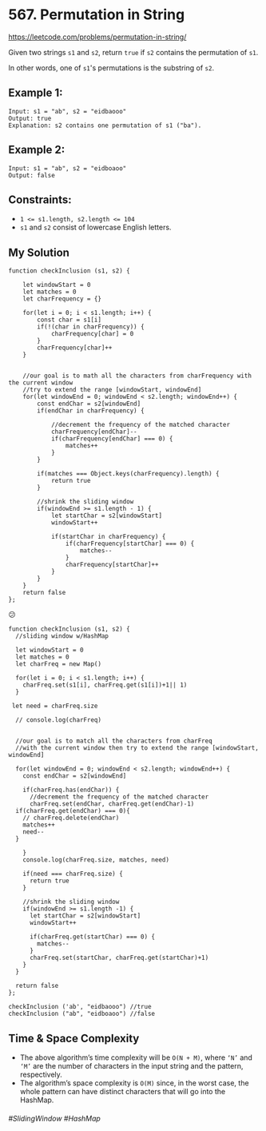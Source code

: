# 567. Permutation in String
https://leetcode.com/problems/permutation-in-string/

Given two strings `s1` and `s2`, return `true` if `s2` contains the permutation of `s1`.

In other words, one of `s1`'s permutations is the substring of `s2`.

 

## Example 1:
````
Input: s1 = "ab", s2 = "eidbaooo"
Output: true
Explanation: s2 contains one permutation of s1 ("ba").
````
## Example 2:
````
Input: s1 = "ab", s2 = "eidboaoo"
Output: false
```` 

## Constraints:

- `1 <= s1.length, s2.length <= 104`
- `s1` and `s2` consist of lowercase English letters.

## My Solution
````
function checkInclusion (s1, s2) {
    
    let windowStart = 0
    let matches = 0
    let charFrequency = {}
    
    for(let i = 0; i < s1.length; i++) {
        const char = s1[i]
        if(!(char in charFrequency)) {
            charFrequency[char] = 0
        }
        charFrequency[char]++
    }
    
    
    //our goal is to math all the characters from charFrequency with the current window
    //try to extend the range [windowStart, windowEnd]
    for(let windowEnd = 0; windowEnd < s2.length; windowEnd++) {
        const endChar = s2[windowEnd]
        if(endChar in charFrequency) {
            
            //decrement the frequency of the matched character
            charFrequency[endChar]--
            if(charFrequency[endChar] === 0) {
                matches++
            }
        }
        
        if(matches === Object.keys(charFrequency).length) {
            return true
        }
        
        //shrink the sliding window
        if(windowEnd >= s1.length - 1) {
            let startChar = s2[windowStart]
            windowStart++
            
            if(startChar in charFrequency) {
                if(charFrequency[startChar] === 0) {
                    matches--
                }
                charFrequency[startChar]++
            }
        }
    }
    return false  
};
````
😕
````
function checkInclusion (s1, s2) {
  //sliding window w/HashMap
  
  let windowStart = 0
  let matches = 0
  let charFreq = new Map()
  
  for(let i = 0; i < s1.length; i++) {
    charFreq.set(s1[i], charFreq.get(s1[i])+1|| 1)
  }
  
 let need = charFreq.size
  
  // console.log(charFreq)
  
  
  //our goal is to match all the characters from charFreq
  //with the current window then try to extend the range [windowStart, windowEnd]
  
  for(let windowEnd = 0; windowEnd < s2.length; windowEnd++) {
    const endChar = s2[windowEnd]
    
    if(charFreq.has(endChar)) {
      //decrement the frequency of the matched character
      charFreq.set(endChar, charFreq.get(endChar)-1)
  if(charFreq.get(endChar) === 0){
    // charFreq.delete(endChar)
    matches++
    need--
  }
      
    }
    console.log(charFreq.size, matches, need)
    
    if(need === charFreq.size) {
      return true
    }
    
    //shrink the sliding window
    if(windowEnd >= s1.length -1) {
      let startChar = s2[windowStart]
      windowStart++
      
      if(charFreq.get(startChar) === 0) {
        matches--
      }
      charFreq.set(startChar, charFreq.get(startChar)+1)
    }
  }
  
  return false
};

checkInclusion ('ab', "eidbaooo") //true
checkInclusion ("ab", "eidboaoo") //false 
````
## Time & Space Complexity
- The above algorithm’s time complexity will be `O(N + M)`, where `‘N’` and `‘M’` are the number of characters in the input string and the pattern, respectively.
- The algorithm’s space complexity is `O(M)` since, in the worst case, the whole pattern can have distinct characters that will go into the HashMap.

###### #SlidingWindow #HashMap
